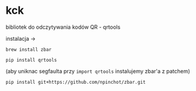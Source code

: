 # kck

bibliotek do odczytywania kodów QR - qrtools

instalacja ->

  `brew install zbar`
  
  `pip install qrtools`
  
  (aby uniknac segfaulta przy `import qrtools` instalujemy zbar'a z patchem)
  
  `pip install git+https://github.com/npinchot/zbar.git`
